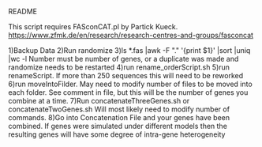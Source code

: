 README

This script requires FASconCAT.pl by Partick Kueck. https://www.zfmk.de/en/research/research-centres-and-groups/fasconcat

1)Backup Data
2)Run randomize
3)ls *.fas |awk -F "." '{print $1}' |sort |uniq |wc -l  Number must be number of genes, or a duplicate was
	made and randomize needs to be restarted
4)run rename_orderScript.sh
5)run renameScript. If more than 250 sequences this will need to be reworked
6)run moveIntoFilder. May need to modify number of files to be moved into each folder. See comment in file, but this will be the number of genes you combine at a time.
7)Run concatenateThreeGenes.sh or concatenateTwoGenes.sh Will most likely need to modify number of commands.
8)Go into Concatenation File and your genes have been combined. If genes were simulated under different models then the resulting genes will have some degree of intra-gene heterogeneity
